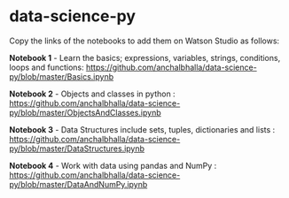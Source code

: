 # data-science-py 

Copy the links of the notebooks to add them on Watson Studio as follows: 

<b>Notebook 1</b> - Learn the basics; expressions, variables, strings, conditions, loops and functions: 
https://github.com/anchalbhalla/data-science-py/blob/master/Basics.ipynb

<b>Notebook 2</b> - Objects and classes in python : https://github.com/anchalbhalla/data-science-py/blob/master/ObjectsAndClasses.ipynb

<b>Notebook 3</b> - Data Structures include sets, tuples, dictionaries and lists : 
https://github.com/anchalbhalla/data-science-py/blob/master/DataStructures.ipynb

<b>Notebook 4</b> - Work with data using pandas and NumPy : https://github.com/anchalbhalla/data-science-py/blob/master/DataAndNumPy.ipynb 
